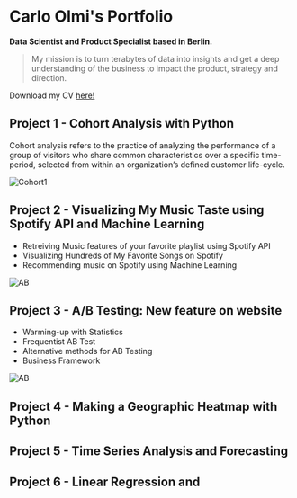 # Carlo Olmi's Portfolio

**Data Scientist and Product Specialist based in Berlin.**

> My mission is to turn terabytes of data into insights and get a deep understanding of the business to impact the product, strategy and direction.

Download my CV [here!](https://www.google.com)

## Project 1 - Cohort Analysis with Python

Cohort analysis refers to the practice of analyzing the performance of a group of visitors who share common characteristics over a specific time-period, selected from within an organization’s defined customer life-cycle.



![Cohort1](https://cdn-images-1.medium.com/max/1600/1*ikx5gxCWz2jpuDkim32M-A.png)

 



## Project 2 - Visualizing My Music Taste using Spotify API and Machine Learning

- Retreiving Music features of your favorite playlist using Spotify API
- Visualizing Hundreds of My Favorite Songs on Spotify
- Recommending music on Spotify using Machine Learning

![AB](https://github.com/carlomariaolmi/portfolio/blob/master/images/sp.png)







## Project 3 - **A/B Testing: New feature on website**

- Warming-up with Statistics
- Frequentist AB Test
- Alternative methods for AB Testing
- Business Framework

![AB](https://github.com/carlomariaolmi/portfolio/blob/master/images/ab%20test.png)



## Project 4 - Making a Geographic Heatmap with Python



 



## Project 5 - Time Series Analysis and Forecasting





## Project 6 - Linear Regression and 

